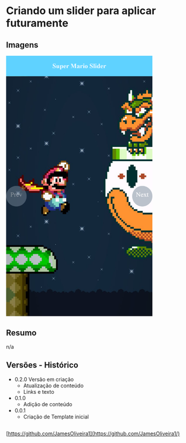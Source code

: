 # Criando um slider para aplicar futuramente

## Imagens

  <p>    
  <img src="images/screen.png" width="400" alt="preview">
</p>

## Resumo

  n/a

## Versões - Histórico

* 0.2.0 Versão em criação
    * Atualização de conteúdo
    * Links e texto
* 0.1.0
    * Adição de conteúdo
* 0.0.1
    * Criação de Template inicial

## 

[https://github.com/JamesOliveira1](https://github.com/JamesOliveira1/)



